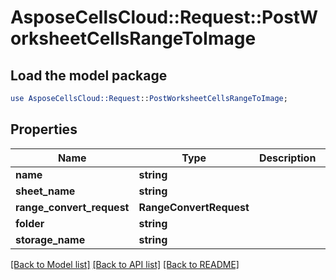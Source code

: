 # AsposeCellsCloud::Request::PostWorksheetCellsRangeToImage 

## Load the model package
```perl
use AsposeCellsCloud::Request::PostWorksheetCellsRangeToImage;
```

## Properties
Name | Type | Description | Notes
------------ | ------------- | ------------- | -------------
**name** | **string** |  |
**sheet_name** | **string** |  |
**range_convert_request** | **RangeConvertRequest** |  |
**folder** | **string** |  |
**storage_name** | **string** |  |  

[[Back to Model list]](../README.md#documentation-for-requests) [[Back to API list]](../README.md#documentation-for-api-endpoints) [[Back to README]](../README.md)


